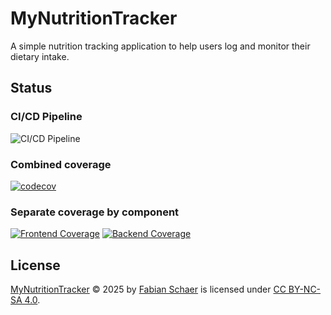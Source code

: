 # MyNutritionTracker

A simple nutrition tracking application to help users log and monitor their dietary intake.

## Status 

### CI/CD Pipeline
![CI/CD Pipeline](https://github.com/klingo/my-nutrition-tracker/workflows/CI/CD%20Pipeline/badge.svg)

### Combined coverage
[![codecov](https://codecov.io/gh/klingo/my-nutrition-tracker/branch/main/graph/badge.svg)](https://codecov.io/gh/klingo/my-nutrition-tracker/)

### Separate coverage by component
[![Frontend Coverage](https://codecov.io/gh/klingo/my-nutrition-tracker/branch/main/graph/badge.svg?flag=frontend)](https://codecov.io/gh/klingo/my-nutrition-tracker/flags)
[![Backend Coverage](https://codecov.io/gh/klingo/my-nutrition-tracker/branch/main/graph/badge.svg?flag=backend)](https://codecov.io/gh/klingo/my-nutrition-tracker/flags)

## License

[MyNutritionTracker](https://github.com/klingo/my-nutrition-tracker) © 2025 by [Fabian Schaer](https://github.com/klingo) is licensed under [CC BY-NC-SA 4.0](https://creativecommons.org/licenses/by-nc-sa/4.0/).
